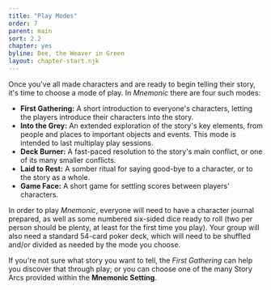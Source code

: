 ```yaml
---
title: "Play Modes"
order: 7
parent: main
sort: 2.2
chapter: yes
byline: Dee, the Weaver in Green
layout: chapter-start.njk
---
```


Once you've all made characters and are ready to begin telling their story, it's time to choose a mode of play. In *Mnemonic* there are four such modes:

- **First Gathering:** A short introduction to everyone's characters, letting the players introduce their characters into the story.
- **Into the Grey:** An extended exploration of the story's key elements, from people and places to important objects and events. This mode is intended to last multiplay play sessions.
- **Deck Burner:** A fast-paced resolution to the story's main conflict, or one of its many smaller conflicts.
- **Laid to Rest:** A somber ritual for saying good-bye to a character, or to the story as a whole.
- **Game Face:** A short game for settling scores between players' characters.

In order to play *Mnemonic*, everyone will need to have a character journal prepared, as well as some numbered six-sided dice ready to roll (two per person should be plenty, at least for the first time you play). Your group will also need a standard 54-card poker deck, which will need to be shuffled and/or divided as needed by the mode you choose.

If you're not sure what story you want to tell, the *First Gathering* can help you discover that through play; or you can choose one of the many Story Arcs provided within the **Mnemonic Setting**.